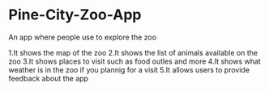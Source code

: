 # Pine-City-Zoo-App
An app where people use to explore the zoo

  1.It shows the map of the zoo
  2.It shows the list of animals available on the zoo
  3.It shows places to visit such as food outles and more
  4.It shows what weather is in the zoo if you plannig for a visit
  5.It allows users to provide feedback about the app
